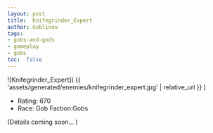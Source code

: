 ```yaml
---
layout: post
title:  Knifegrinder_Expert
author: Goblinou
tags:
- gobs-and-gods
- gameplay
- gobs
toc:  false
---
```


![Knifegrinder_Expert]( {{ 'assets/generated/enemies/knifegrinder_expert.jpg' | relative_url }} )
- Rating: 670
- Race: Gob  Faction:Gobs

(Details coming soon... )